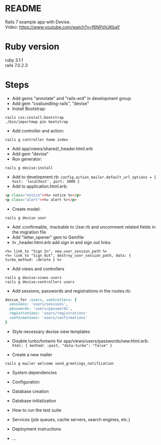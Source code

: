 # README

Rails 7 example app with Devise. <br>
Video: https://www.youtube.com/watch?v=f6NPdVJKbaY

# Ruby version
ruby 3.1.1 <br>
rails 7.0.2.3

# Steps
- Add gems "annotate" and "rails-erd" in development group
- Add gem "cssbundling-rails", "devise"
- Install Bootstrap:
```
rails css:install:bootstrap
./bin/importmap pin bootstrap
```
- Add controller and action:
```
rails g controller home index
```
- Add app/views/shared/\_header.html.erb
- Add gem "devise"
- Run generator:
```
rails g devise:install
```

- Add to development.rb: `config.action_mailer.default_url_options = { host: 'localhost', port: 3000 }`
- Add to application.html.erb:
```html
<p class="notice"><%= notice %></p>
<p class="alert"><%= alert %></p>
```
- Create model:
```
rails g devise user
```
- Add :confirmable, :trackable to User.rb and uncomment related fields in the migration file
- Add "letter_opener" gem to Gemfile
- In \_header.html.erb add sign in and sign out links:
```
<%= link_to "Sign In", new_user_session_path %>
<%= link_to "Sign Out", destroy_user_session_path, data: { turbo_method: :delete } %>
```

- Add views and controllers
```
rails g devise:views users
rails g devise:controllers users
```
- Add sessions, passwords and registrations in the routes.rb:
```rb
devise_for :users, controllers: {
  sessions: 'users/sessions',
  passwords: 'users/passwords',
  registrations: 'users/registrations'
  confirmations: 'users/confirmations'
}
```

- Style necessary devise view templates
- Disable turbo/hotwire for app/views/users/passwords/new.html.erb:
`html: { method: :post, "data-turbo": "false" }`

- Create a new mailer
```
rails g mailer welcome send_greetings_notification
```


* System dependencies

* Configuration

* Database creation

* Database initialization

* How to run the test suite

* Services (job queues, cache servers, search engines, etc.)

* Deployment instructions

* ...
